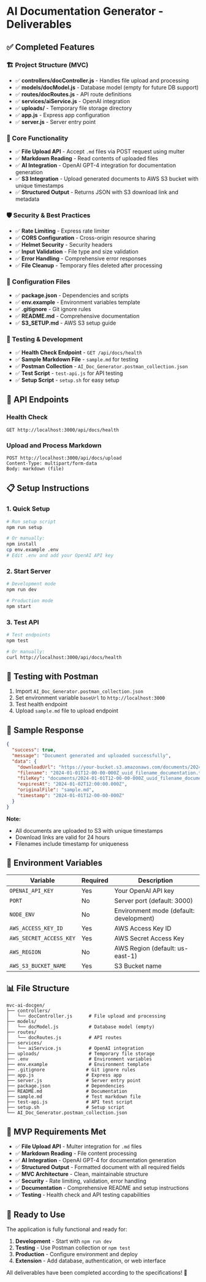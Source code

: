 # AI Documentation Generator - Deliverables

## ✅ Completed Features

### 🏗️ Project Structure (MVC)
- ✅ **controllers/docController.js** - Handles file upload and processing
- ✅ **models/docModel.js** - Database model (empty for future DB support)
- ✅ **routes/docRoutes.js** - API route definitions
- ✅ **services/aiService.js** - OpenAI integration
- ✅ **uploads/** - Temporary file storage directory
- ✅ **app.js** - Express app configuration
- ✅ **server.js** - Server entry point

### 🔧 Core Functionality
- ✅ **File Upload API** - Accept `.md` files via POST request using multer
- ✅ **Markdown Reading** - Read contents of uploaded files
- ✅ **AI Integration** - OpenAI GPT-4 integration for documentation generation
- ✅ **S3 Integration** - Upload generated documents to AWS S3 bucket with unique timestamps
- ✅ **Structured Output** - Returns JSON with S3 download link and metadata

### 🛡️ Security & Best Practices
- ✅ **Rate Limiting** - Express rate limiter
- ✅ **CORS Configuration** - Cross-origin resource sharing
- ✅ **Helmet Security** - Security headers
- ✅ **Input Validation** - File type and size validation
- ✅ **Error Handling** - Comprehensive error responses
- ✅ **File Cleanup** - Temporary files deleted after processing

### 📁 Configuration Files
- ✅ **package.json** - Dependencies and scripts
- ✅ **env.example** - Environment variables template
- ✅ **.gitignore** - Git ignore rules
- ✅ **README.md** - Comprehensive documentation
- ✅ **S3_SETUP.md** - AWS S3 setup guide

### 🧪 Testing & Development
- ✅ **Health Check Endpoint** - `GET /api/docs/health`
- ✅ **Sample Markdown File** - `sample.md` for testing
- ✅ **Postman Collection** - `AI_Doc_Generator.postman_collection.json`
- ✅ **Test Script** - `test-api.js` for API testing
- ✅ **Setup Script** - `setup.sh` for easy setup

## 🚀 API Endpoints

### Health Check
```http
GET http://localhost:3000/api/docs/health
```

### Upload and Process Markdown
```http
POST http://localhost:3000/api/docs/upload
Content-Type: multipart/form-data
Body: markdown (file)
```

## 📋 Setup Instructions

### 1. Quick Setup
```bash
# Run setup script
npm run setup

# Or manually:
npm install
cp env.example .env
# Edit .env and add your OpenAI API key
```

### 2. Start Server
```bash
# Development mode
npm run dev

# Production mode
npm start
```

### 3. Test API
```bash
# Test endpoints
npm test

# Or manually:
curl http://localhost:3000/api/docs/health
```

## 🧪 Testing with Postman

1. Import `AI_Doc_Generator.postman_collection.json`
2. Set environment variable `baseUrl` to `http://localhost:3000`
3. Test health endpoint
4. Upload `sample.md` file to upload endpoint

## 📝 Sample Response

```json
{
  "success": true,
  "message": "Document generated and uploaded successfully",
  "data": {
    "downloadUrl": "https://your-bucket.s3.amazonaws.com/documents/2024-01-01T12-00-00-000Z_uuid_filename_documentation.txt?signature=...",
    "filename": "2024-01-01T12-00-00-000Z_uuid_filename_documentation.txt",
    "fileKey": "documents/2024-01-01T12-00-00-000Z_uuid_filename_documentation.txt",
    "expiresAt": "2024-01-02T12:00:00.000Z",
    "originalFile": "sample.md",
    "timestamp": "2024-01-01T12-00-00-000Z"
  }
}
```

**Note:** 
- All documents are uploaded to S3 with unique timestamps
- Download links are valid for 24 hours
- Filenames include timestamp for uniqueness

## 🔧 Environment Variables

| Variable | Required | Description |
|----------|----------|-------------|
| `OPENAI_API_KEY` | Yes | Your OpenAI API key |
| `PORT` | No | Server port (default: 3000) |
| `NODE_ENV` | No | Environment mode (default: development) |
| `AWS_ACCESS_KEY_ID` | Yes | AWS Access Key ID |
| `AWS_SECRET_ACCESS_KEY` | Yes | AWS Secret Access Key |
| `AWS_REGION` | No | AWS Region (default: us-east-1) |
| `AWS_S3_BUCKET_NAME` | Yes | S3 Bucket name |

## 📊 File Structure

```
mvc-ai-docgen/
├── controllers/
│   └── docController.js      # File upload and processing
├── models/
│   └── docModel.js           # Database model (empty)
├── routes/
│   └── docRoutes.js          # API routes
├── services/
│   └── aiService.js          # OpenAI integration
├── uploads/                  # Temporary file storage
├── .env                      # Environment variables
├── env.example               # Environment template
├── .gitignore               # Git ignore rules
├── app.js                   # Express app
├── server.js                # Server entry point
├── package.json             # Dependencies
├── README.md                # Documentation
├── sample.md                # Test markdown file
├── test-api.js              # API test script
├── setup.sh                 # Setup script
└── AI_Doc_Generator.postman_collection.json
```

## 🎯 MVP Requirements Met

- ✅ **File Upload API** - Multer integration for `.md` files
- ✅ **Markdown Reading** - File content processing
- ✅ **AI Integration** - OpenAI GPT-4 for documentation generation
- ✅ **Structured Output** - Formatted document with all required fields
- ✅ **MVC Architecture** - Clean, maintainable structure
- ✅ **Security** - Rate limiting, validation, error handling
- ✅ **Documentation** - Comprehensive README and setup instructions
- ✅ **Testing** - Health check and API testing capabilities

## 🚀 Ready to Use

The application is fully functional and ready for:
1. **Development** - Start with `npm run dev`
2. **Testing** - Use Postman collection or `npm test`
3. **Production** - Configure environment and deploy
4. **Extension** - Add database, authentication, or web interface

All deliverables have been completed according to the specifications! 🎉 